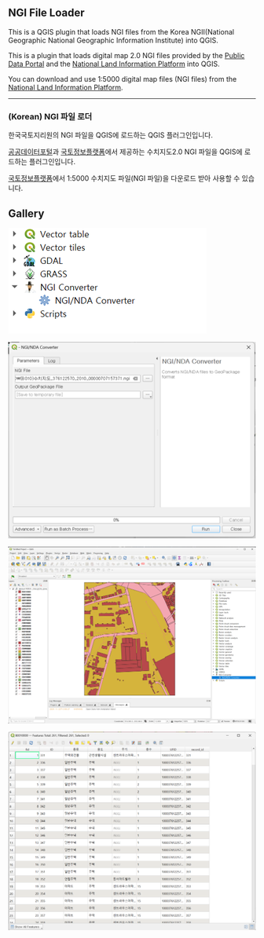 ## NGI File Loader


This is a QGIS plugin that loads NGI files from the Korea NGII(National Geographic National Geographic Information Institute) into QGIS.

This is a plugin that loads digital map 2.0 NGI files provided by the [Public Data Portal](https://www.data.go.kr/data/15059719/fileData.do) and the [National Land Information Platform](https://map.ngii.go.kr/ms/map/NlipMap.do?tabGb=total) into QGIS.

You can download and use 1:5000 digital map files (NGI files) from the [National Land Information Platform](https://map.ngii.go.kr/ms/map/NlipMap.do?tabGb=total).

---

### (Korean) NGI 파일 로더

한국국토지리원의 NGI 파일을 QGIS에 로드하는 QGIS 플러그인입니다.


[공공데이터포털](https://www.data.go.kr/data/15059719/fileData.do)과 [국토정보플랫폼](https://map.ngii.go.kr/ms/map/NlipMap.do?tabGb=total)에서 제공하는 수치지도2.0 NGI 파일을 QGIS에 로드하는 플러그인입니다.


[국토정보플랫폼](https://map.ngii.go.kr/ms/map/NlipMap.do?tabGb=total)에서 1:5000 수치지도 파일(NGI 파일)을 다운로드 받아 사용할 수 있습니다.

## Gallery

![qgis toolbox](./docs/qgis_toolbox.png)

![nga converter ui](./docs/nga_converter_ui.png)

![nga converter result](./docs/nga_converter_result.png)

![result attributes](./docs/result_attritubtes.png)

